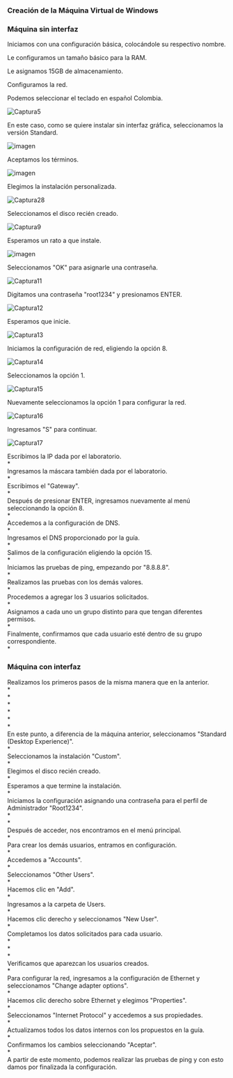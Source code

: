 ### Creación de la Máquina Virtual de Windows

### Máquina sin interfaz

Iniciamos con una configuración básica, colocándole su respectivo nombre.



Le configuramos un tamaño básico para la RAM.



Le asignamos 15GB de almacenamiento.



Configuramos la red.


Podemos seleccionar el teclado en español Colombia.

![Captura5](https://github.com/user-attachments/assets/09666b1a-a346-428e-801a-67a577c4ad2b)

En este caso, como se quiere instalar sin interfaz gráfica, seleccionamos la versión Standard.

![imagen](https://github.com/user-attachments/assets/da526663-3a63-4d8d-9169-3b0ce9e4f3b3)

Aceptamos los términos.

![imagen](https://github.com/user-attachments/assets/beb2b444-5014-46a0-b992-fe7cb0feb85e)

Elegimos la instalación personalizada.

![Captura28](https://github.com/user-attachments/assets/3bfaa0ff-3db6-4a55-b7bc-d87f10b517b5)

Seleccionamos el disco recién creado.

![Captura9](https://github.com/user-attachments/assets/9e37702e-21c7-41d0-b946-661ee5b2adba)

Esperamos un rato a que instale.

![imagen](https://github.com/user-attachments/assets/d31c719c-12b7-4dce-bc0a-7d3ffde4d45a)

Seleccionamos "OK" para asignarle una contraseña.

![Captura11](https://github.com/user-attachments/assets/4ad02504-8ffa-4767-a754-9be30ab18d27)

Digitamos una contraseña "root1234" y presionamos ENTER.

![Captura12](https://github.com/user-attachments/assets/68464a4f-e21b-42e1-8995-654d16c7578b)

Esperamos que inicie.

![Captura13](https://github.com/user-attachments/assets/a1fbd167-76ff-48ca-92aa-930070987e8e)

Iniciamos la configuración de red, eligiendo la opción 8.

![Captura14](https://github.com/user-attachments/assets/efca80cd-8537-4427-8fa9-6c3116fa24b9)

Seleccionamos la opción 1.

![Captura15](https://github.com/user-attachments/assets/89a8c6a5-44a8-46c3-9ae0-f093c5cf0438)

Nuevamente seleccionamos la opción 1 para configurar la red.

![Captura16](https://github.com/user-attachments/assets/e3cce41c-8481-438f-b00a-61192070f768)

Ingresamos "S" para continuar.

![Captura17](https://github.com/user-attachments/assets/bbee3e43-30ff-4367-841d-a70dead329ec)

Escribimos la IP dada por el laboratorio.\
\*\
Ingresamos la máscara también dada por el laboratorio.\
\*\
Escribimos el "Gateway".\
\*\
Después de presionar ENTER, ingresamos nuevamente al menú seleccionando la opción 8.\
\*\
Accedemos a la configuración de DNS.\
\*\
Ingresamos el DNS proporcionado por la guía.\
\*\
Salimos de la configuración eligiendo la opción 15.\
\*\
Iniciamos las pruebas de ping, empezando por "8.8.8.8".\
\*\
Realizamos las pruebas con los demás valores.\
\*\
Procedemos a agregar los 3 usuarios solicitados.\
\*\
Asignamos a cada uno un grupo distinto para que tengan diferentes permisos.\
\*\
Finalmente, confirmamos que cada usuario esté dentro de su grupo correspondiente.\
\*

### Máquina con interfaz

Realizamos los primeros pasos de la misma manera que en la anterior.\
\*\
\*\
\*\
\*\
\*\
\*\
En este punto, a diferencia de la máquina anterior, seleccionamos "Standard (Desktop Experience)".\
\*\
Seleccionamos la instalación "Custom".\
\*\
Elegimos el disco recién creado.\
\*\
Esperamos a que termine la instalación.\
\*\
Iniciamos la configuración asignando una contraseña para el perfil de Administrador "Root1234".\
\*\
\*\
Después de acceder, nos encontramos en el menú principal.\
\*\
Para crear los demás usuarios, entramos en configuración.\
\*\
Accedemos a "Accounts".\
\*\
Seleccionamos "Other Users".\
\*\
Hacemos clic en "Add".\
\*\
Ingresamos a la carpeta de Users.\
\*\
Hacemos clic derecho y seleccionamos "New User".\
\*\
Completamos los datos solicitados para cada usuario.\
\*\
\*\
\*\
Verificamos que aparezcan los usuarios creados.\
\*\
Para configurar la red, ingresamos a la configuración de Ethernet y seleccionamos "Change adapter options".\
\*\
Hacemos clic derecho sobre Ethernet y elegimos "Properties".\
\*\
Seleccionamos "Internet Protocol" y accedemos a sus propiedades.\
\*\
Actualizamos todos los datos internos con los propuestos en la guía.\
\*\
Confirmamos los cambios seleccionando "Aceptar".\
\*\
A partir de este momento, podemos realizar las pruebas de ping y con esto damos por finalizada la configuración.



